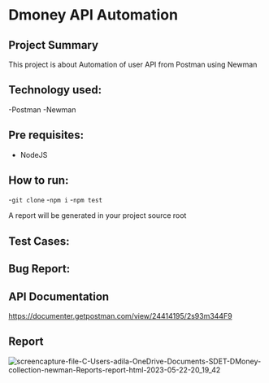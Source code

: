 # Dmoney API Automation

## Project Summary
This project is about Automation of user API from Postman using Newman

## Technology used:
-Postman
-Newman

## Pre requisites:
- NodeJS
## How to run:
-``` git clone ```
-``` npm i ```
-``` npm test ```

A report will be generated in your project source root

## Test Cases:

## Bug Report:

## API Documentation
https://documenter.getpostman.com/view/24414195/2s93m344F9
 
 ## Report
 ![screencapture-file-C-Users-adila-OneDrive-Documents-SDET-DMoney-collection-newman-Reports-report-html-2023-05-22-20_19_42](https://github.com/adilansary/Dmoney_newman/assets/67376629/85d9ff7e-cb00-4d57-a3d8-fb3cf9301cab)
